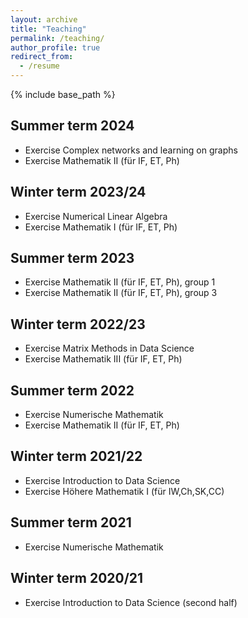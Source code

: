 ```yaml
---
layout: archive
title: "Teaching"
permalink: /teaching/
author_profile: true
redirect_from:
  - /resume
---
```


{% include base_path %}

## Summer term 2024

  * Exercise Complex networks and learning on graphs
  * Exercise Mathematik II (für IF, ET, Ph)

## Winter term 2023/24

  * Exercise Numerical Linear Algebra
  * Exercise Mathematik I (für IF, ET, Ph)

## Summer term 2023

  * Exercise Mathematik II (für IF, ET, Ph), group 1
  * Exercise Mathematik II (für IF, ET, Ph), group 3

## Winter term 2022/23

  * Exercise Matrix Methods in Data Science
  * Exercise Mathematik III (für IF, ET, Ph)

## Summer term 2022

  * Exercise Numerische Mathematik
  * Exercise Mathematik II (für IF, ET, Ph)

## Winter term 2021/22

  * Exercise Introduction to Data Science
  * Exercise Höhere Mathematik I (für IW,Ch,SK,CC)

## Summer term 2021

  * Exercise Numerische Mathematik

## Winter term 2020/21

  * Exercise Introduction to Data Science (second half)
